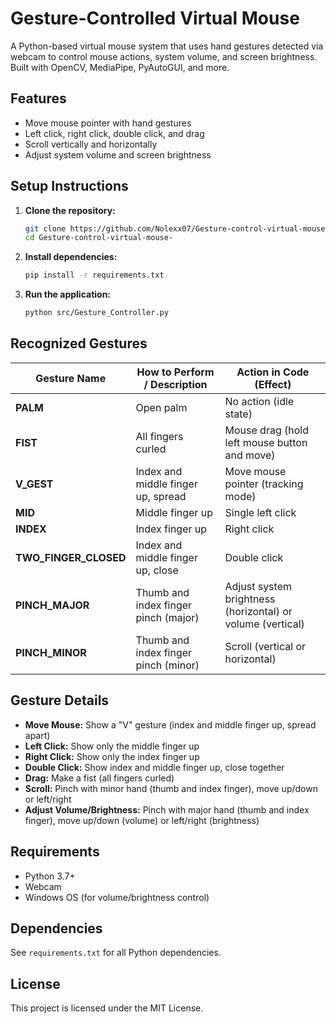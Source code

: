 # Gesture-Controlled Virtual Mouse

A Python-based virtual mouse system that uses hand gestures detected via webcam to control mouse actions, system volume, and screen brightness. Built with OpenCV, MediaPipe, PyAutoGUI, and more.

## Features
- Move mouse pointer with hand gestures
- Left click, right click, double click, and drag
- Scroll vertically and horizontally
- Adjust system volume and screen brightness

## Setup Instructions
1. **Clone the repository:**
   ```bash
   git clone https://github.com/Nolexx07/Gesture-control-virtual-mouse-.git
   cd Gesture-control-virtual-mouse-
   ```
2. **Install dependencies:**
   ```bash
   pip install -r requirements.txt
   ```
3. **Run the application:**
   ```bash
   python src/Gesture_Controller.py
   ```

## Recognized Gestures
| Gesture Name         | How to Perform / Description         | Action in Code (Effect)                                  |
|----------------------|--------------------------------------|----------------------------------------------------------|
| **PALM**             | Open palm                            | No action (idle state)                                   |
| **FIST**             | All fingers curled                   | Mouse drag (hold left mouse button and move)             |
| **V_GEST**           | Index and middle finger up, spread   | Move mouse pointer (tracking mode)                       |
| **MID**              | Middle finger up                     | Single left click                                        |
| **INDEX**            | Index finger up                      | Right click                                              |
| **TWO_FINGER_CLOSED**| Index and middle finger up, close    | Double click                                             |
| **PINCH_MAJOR**      | Thumb and index finger pinch (major) | Adjust system brightness (horizontal) or volume (vertical)|
| **PINCH_MINOR**      | Thumb and index finger pinch (minor) | Scroll (vertical or horizontal)                          |

## Gesture Details
- **Move Mouse:** Show a "V" gesture (index and middle finger up, spread apart)
- **Left Click:** Show only the middle finger up
- **Right Click:** Show only the index finger up
- **Double Click:** Show index and middle finger up, close together
- **Drag:** Make a fist (all fingers curled)
- **Scroll:** Pinch with minor hand (thumb and index finger), move up/down or left/right
- **Adjust Volume/Brightness:** Pinch with major hand (thumb and index finger), move up/down (volume) or left/right (brightness)

## Requirements
- Python 3.7+
- Webcam
- Windows OS (for volume/brightness control)

## Dependencies
See `requirements.txt` for all Python dependencies.

## License
This project is licensed under the MIT License. 